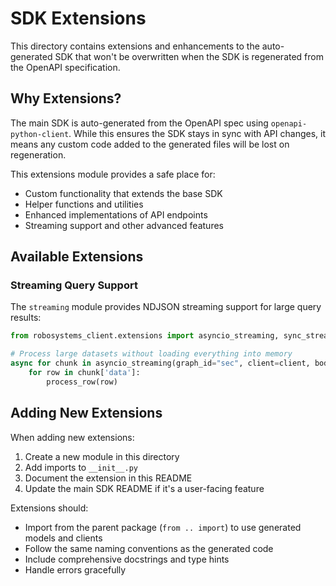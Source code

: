 # SDK Extensions

This directory contains extensions and enhancements to the auto-generated SDK that won't be overwritten when the SDK is regenerated from the OpenAPI specification.

## Why Extensions?

The main SDK is auto-generated from the OpenAPI spec using `openapi-python-client`. While this ensures the SDK stays in sync with API changes, it means any custom code added to the generated files will be lost on regeneration.

This extensions module provides a safe place for:
- Custom functionality that extends the base SDK
- Helper functions and utilities
- Enhanced implementations of API endpoints
- Streaming support and other advanced features

## Available Extensions

### Streaming Query Support

The `streaming` module provides NDJSON streaming support for large query results:

```python
from robosystems_client.extensions import asyncio_streaming, sync_streaming

# Process large datasets without loading everything into memory
async for chunk in asyncio_streaming(graph_id="sec", client=client, body=query):
    for row in chunk['data']:
        process_row(row)
```

## Adding New Extensions

When adding new extensions:

1. Create a new module in this directory
2. Add imports to `__init__.py`
3. Document the extension in this README
4. Update the main SDK README if it's a user-facing feature

Extensions should:
- Import from the parent package (`from .. import`) to use generated models and clients
- Follow the same naming conventions as the generated code
- Include comprehensive docstrings and type hints
- Handle errors gracefully